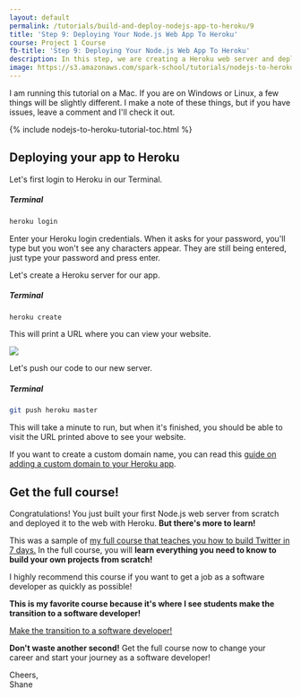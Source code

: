 ```yaml
---
layout: default
permalink: /tutorials/build-and-deploy-nodejs-app-to-heroku/9
title: 'Step 9: Deploying Your Node.js Web App To Heroku'
course: Project 1 Course
fb-title: 'Step 9: Deploying Your Node.js Web App To Heroku'
description: In this step, we are creating a Heroku web server and deploying our Node.js web app to Heroku.
image: https://s3.amazonaws.com/spark-school/tutorials/nodejs-to-heroku/coding-on-a-laptop.jpg
---
```


<p class="info">
I am running this tutorial on a Mac.  If you are on Windows or Linux, a few things will be slightly different.  I make a note of these things, but if you have issues, leave a comment and I'll check it out.
</p>

{% include nodejs-to-heroku-tutorial-toc.html %}

## Deploying your app to Heroku

Let's first login to Heroku in our Terminal.

##### Terminal
```bash
heroku login
```

Enter your Heroku login credentials.  When it asks for your password, you'll type but you won't see any characters appear.  They are still being entered, just type your password and press enter.

Let's create a Heroku server for our app.

##### Terminal
```bash
heroku create
```

This will print a URL where you can view your website.

![](https://s3.amazonaws.com/spark-school/tutorials/nodejs-to-heroku/heroku-create-url.png)

Let's push our code to our new server.

##### Terminal
```bash
git push heroku master
```

This will take a minute to run, but when it's finished, you should be able to visit the URL printed above to see your website.

If you want to create a custom domain name, you can read this [guide on adding a custom domain to your Heroku app](https://devcenter.heroku.com/articles/custom-domains).

## Get the full course!

Congratulations!  You just built your first Node.js web server from scratch and deployed it to the web with Heroku. **But there's more to learn!**

This was a sample of [my full course that teaches you how to build Twitter in 7 days.](https://trysparkschool.com/twitter-clone-course?utm_source=beginner_tutorial&utm_campaign=twitter_clone&utm_medium=link&utm_content=end) In the full course, you will **learn everything you need to know to build your own projects from scratch!**

I highly recommend this course if you want to get a job as a software developer as quickly as possible!

**This is my favorite course because it's where I see students make the transition to a software developer!**

<div class='content-upgrade'>
    <a class='button' href='https://trysparkschool.com/twitter-clone-course?utm_source=beginner_tutorial&utm_campaign=twitter_clone&utm_medium=button&utm_content=end'>Make the transition to a software developer!</a>
</div>

**Don't waste another second!** Get the full course now to change your career and start your journey as a software developer!

Cheers,<br>
Shane
